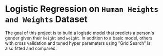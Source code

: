 # Logistic Regression on `Human Heights and Weights` Dataset

The goal of this project is to build a logistic model that predicts a person's gender given their `height` and `weight`. In addition to a
basic model, others with cross validation and tuned hyper paramaters using "Grid Search" is also fitted and compared. 
